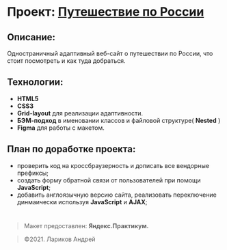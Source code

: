 <h1>Проект: <a href="https://github.com/larikov174/russian-travel/index.html" target="_blank">Путешествие по России</a></h1>

## Описание:

Одностраничный адаптивный веб-сайт о путешествии по России, что стоит посмотреть и как туда добраться.

## Технологии:

- **HTML5**
- **CSS3**
- **Grid-layout** для реализации адаптивности.
- **БЭМ-подход** в именовании классов и файловой структуре( **Nested** )
- **Figma** для работы с макетом.

## План по доработке проекта:

- проверить код на кроссбраузерность и дописать все вендорные префиксы;
- создать форму обратной связи от пользователей при помощи **JavaScript**;
- добавить англоязычную версию сайта, реализовать переключение динмаически используя **JavaScript** и **AJAX**;

#

> Макет предоставлен: **Яндекс.Практикум.**

> &copy;2021. Лариков Андрей
